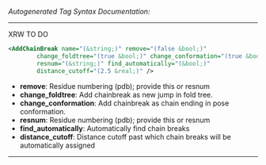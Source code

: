 <!-- THIS IS AN AUTOGENERATED FILE: Don't edit it directly, instead change the schema definition in the code itself. -->

_Autogenerated Tag Syntax Documentation:_

---
XRW TO DO

```xml
<AddChainBreak name="(&string;)" remove="(false &bool;)"
        change_foldtree="(true &bool;)" change_conformation="(true &bool;)"
        resnum="(&string;)" find_automatically="(&bool;)"
        distance_cutoff="(2.5 &real;)" />
```

-   **remove**: Residue numbering (pdb); provide this or resnum
-   **change_foldtree**: Add chainbreak as new jump in fold tree.
-   **change_conformation**: Add chainbreak as chain ending in pose conformation.
-   **resnum**: Residue numbering (pdb); provide this or resnum
-   **find_automatically**: Automatically find chain breaks
-   **distance_cutoff**: Distance cutoff past which chain breaks will be automatically assigned

---
